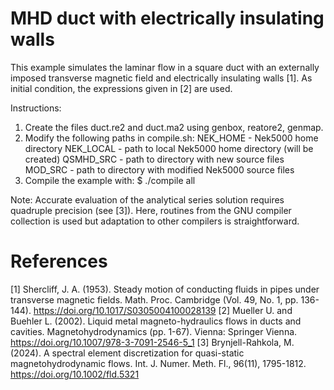 # MHD duct with electrically insulating walls

This example simulates the laminar flow in a square duct with an externally imposed transverse magnetic field and electrically insulating walls [1]. As initial condition, the expressions given in [2] are used. 

Instructions:
1. Create the files duct.re2 and duct.ma2 using genbox, reatore2, genmap.
2. Modify the following paths in compile.sh:
   NEK_HOME - Nek5000 home directory
   NEK_LOCAL - path to local Nek5000 home directory (will be created)
   QSMHD_SRC - path to directory with new source files
   MOD_SRC - path to directory with modified Nek5000 source files
3. Compile the example with:
   $ ./compile all
   
Note: Accurate evaluation of the analytical series solution requires quadruple precision (see [3]). Here, routines from the GNU compiler collection is used but adaptation to other compilers is straightforward.

# References

[1] Shercliff, J. A. (1953). Steady motion of conducting fluids in pipes under transverse magnetic fields. Math. Proc. Cambridge (Vol. 49, No. 1, pp. 136-144). https://doi.org/10.1017/S0305004100028139 
[2] Mueller U. and Buehler L. (2002). Liquid metal magneto-hydraulics flows in ducts and cavities. Magnetohydrodynamics (pp. 1-67). Vienna: Springer Vienna. https://doi.org/10.1007/978-3-7091-2546-5_1
[3] Brynjell-Rahkola, M. (2024). A spectral element discretization for quasi-static magnetohydrodynamic flows. Int. J. Numer. Meth. Fl., 96(11), 1795-1812. https://doi.org/10.1002/fld.5321
